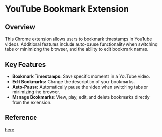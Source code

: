 # YouTube Bookmark Extension

## Overview

This Chrome extension allows users to bookmark timestamps in YouTube videos. Additional features include auto-pause functionality when switching tabs or minimizing the browser, and the ability to edit bookmark names.

## Key Features

- **Bookmark Timestamps:** Save specific moments in a YouTube video.
- **Edit Bookmarks:** Change the description of your bookmarks.
- **Auto-Pause:** Automatically pause the video when switching tabs or minimizing the browser.
- **Manage Bookmarks:** View, play, edit, and delete bookmarks directly from the extension.

## Reference 
[here](https://www.youtube.com/watch?v=0n809nd4Zu4&ab_channel=freeCodeCamp.org)
